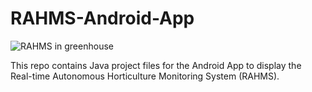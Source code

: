 # RAHMS-Android-App
![RAHMS in greenhouse](https://github.com/monrab/assets/blob/main/RAHMS%20Client%20in%20a%20greenhouse.jpeg?raw=true)



This repo contains Java project files for the Android App to display the Real-time Autonomous Horticulture Monitoring System (RAHMS).
